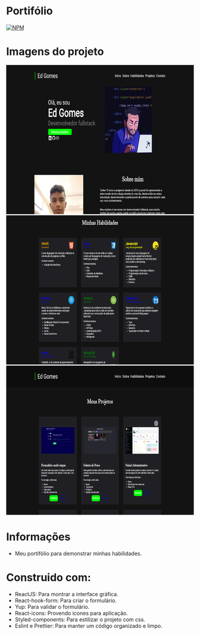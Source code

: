 # Portifólio

[![NPM](https://img.shields.io/npm/l/react)](https://github.com/edgomes-dev/project-node-valoriza/blob/master/LICENSE)

# Imagens do projeto

<div align="center">
  <img height="400em" src="./src/img/readme-1.png" />
  <img height="400em" src="./src/img/readme-2.png" />
  <img height="400em" src="./src/img/readme-3.png" />
</div>

# Informações

- Meu portifólio para demonstrar minhas habilidades.

# Construido com:

- ReactJS: Para montrar a interface gráfica.
- React-hook-form: Para criar o formulário.
- Yup: Para validar o formulário.
- React-icons: Provendo icones para aplicação.
- Styled-components: Para estilizar o projeto com css.
- Eslint e Prettier: Para manter um código organizado e limpo.
